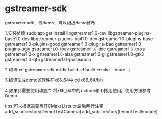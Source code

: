 # gstreamer-sdk
gstreamer sdk，有demo，可以根据demo修改

1.安装依赖
sudo apt-get install libgstreamer1.0-dev libgstreamer-plugins-base1.0-dev libgstreamer-plugins-bad1.0-dev gstreamer1.0-plugins-base gstreamer1.0-plugins-good gstreamer1.0-plugins-bad gstreamer1.0-plugins-ugly gstreamer1.0-libav gstreamer1.0-doc gstreamer1.0-tools gstreamer1.0-x gstreamer1.0-alsa gstreamer1.0-gl gstreamer1.0-gtk3 gstreamer1.0-qt5 gstreamer1.0-pulseaudio 

2.编译
cd gstreamer-sdk
mkdir build
cd build
cmake ..
make -j

3.编译生成demo的软件在x86_64中
cd x86_64/bin

4.如果只需要使用动态库
将x86_64中的include和lib拷走使用，使用方法参考Demo

tips:可以根据需要解开CMakeLists.txt最后两行注释
add_subdirectory(Demo/TestCamera)
add_subdirectory(Demo/TestEncode)
